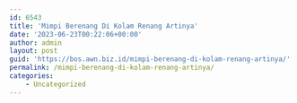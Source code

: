 ```yaml
---
id: 6543
title: 'Mimpi Berenang Di Kolam Renang Artinya'
date: '2023-06-23T00:22:06+00:00'
author: admin
layout: post
guid: 'https://bos.awn.biz.id/mimpi-berenang-di-kolam-renang-artinya/'
permalink: /mimpi-berenang-di-kolam-renang-artinya/
categories:
    - Uncategorized
---
```


